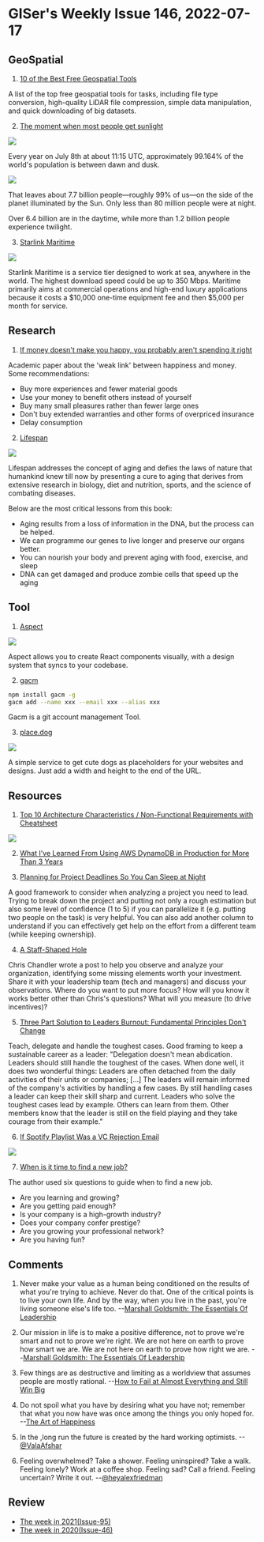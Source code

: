 # GISer's Weekly Issue 146, 2022-07-17

## GeoSpatial

1. [10 of the Best Free Geospatial Tools](https://mapscaping.com/best-free-geospatial-tools/)

A list of the top free geospatial tools for tasks, including file type conversion, high-quality LiDAR file compression, simple data manipulation, and quick downloading of big datasets.

2. [The moment when most people get sunlight](https://www.timeanddate.com/news/astronomy/99-percent-sunlight-july-8)

![](https://c.tadst.com/gfx/1200x675/day-night-map.png?1)

Every year on July 8th at about 11:15 UTC, approximately 99.164% of the world's population is between dawn and dusk.

![](https://c.tadst.com/gfx/1200x675/worlds-population-daylight-night.png?1)

That leaves about 7.7 billion people—roughly 99% of us—on the side of the planet illuminated by the Sun. Only less than 80 million people were at night.

Over 6.4 billion are in the daytime, while more than 1.2 billion people experience twilight.

3. [Starlink Maritime](https://www.starlink.com/maritime)

![](https://cdn.beekka.com/blogimg/asset/202207/bg2022070805.webp)

Starlink Maritime is a service tier designed to work at sea, anywhere in the world. The highest download speed could be up to 350 Mbps. Maritime primarily aims at commercial operations and high-end luxury applications because it costs a $10,000 one-time equipment fee and then $5,000 per month for service.

## Research

1. [If money doesn't make you happy, you probably aren't spending it right](https://scholar.harvard.edu/files/danielgilbert/files/if-money-doesnt-make-you-happy.nov-12-20101.pdf)

Academic paper about the 'weak link' between happiness and money. Some recommendations:

- Buy more experiences and fewer material goods
- Use your money to benefit others instead of yourself
- Buy many small pleasures rather than fewer large ones
- Don't buy extended warranties and other forms of overpriced insurance
- Delay consumption

2. [Lifespan](https://fourminutebooks.com/lifespan-summary/)

![](https://external-content.duckduckgo.com/iu/?u=https%3A%2F%2Fd28hgpri8am2if.cloudfront.net%2Fbook_images%2Fonix%2Fcvr9781501191978%2Flifespan-9781501191978_xlg.jpg&f=1&nofb=1)

Lifespan addresses the concept of aging and defies the laws of nature that humankind knew till now by presenting a cure to aging that derives from extensive research in biology, diet and nutrition, sports, and the science of combating diseases.

Below are the most critical lessons from this book:

- Aging results from a loss of information in the DNA, but the process can be helped.
- We can programme our genes to live longer and preserve our organs better.
- You can nourish your body and prevent aging with food, exercise, and sleep
- DNA can get damaged and produce zombie cells that speed up the aging

## Tool

1. [Aspect](https://aspect.app/)

![](https://cdn.beekka.com/blogimg/asset/202205/bg2022051407.webp)

Aspect allows you to create React components visually, with a design system that syncs to your codebase.

2. [gacm](https://github.com/alqmc/gacm)

```zsh
npm install gacm -g
gacm add --name xxx --email xxx --alias xxx
```

Gacm is a git account management Tool.

3. [place.dog](https://place.dog/)

![](https://cdn.beekka.com/blogimg/asset/202203/bg2022031004.webp)

A simple service to get cute dogs as placeholders for your websites and designs. Just add a width and height to the end of the URL.

## Resources

1.  [Top 10 Architecture Characteristics / Non-Functional Requirements with Cheatsheet](https://blog.devgenius.io/top-10-architecture-characteristics-non-functional-requirements-with-cheatsheat-7ad14bbb0a9b)

![](https://imgur.com/a/HzPp8s0)

2. [What I’ve Learned From Using AWS DynamoDB in Production for More Than 3 Years](https://medium.com/@b.stoilov/what-ive-learned-from-using-aws-dynamodb-in-production-for-more-than-3-years-49a077886b5c)

3. [Planning for Project Deadlines So You Can Sleep at Night](https://www.buildthestage.com/planning-for-project-deadlines-so-you-can-sleep-at-night/)

A good framework to consider when analyzing a project you need to lead. Trying to break down the project and putting not only a rough estimation but also some level of confidence (1 to 5) if you can parallelize it (e.g. putting two people on the task) is very helpful. You can also add another column to understand if you can effectively get help on the effort from a different team (while keeping ownership).

4. [A Staff-Shaped Hole](https://squanderingti.me/blog/2022/06/29/a-staff-shaped-hole.html)

Chris Chandler wrote a post to help you observe and analyze your organization, identifying some missing elements worth your investment. Share it with your leadership team (tech and managers) and discuss your observations. Where do you want to put more focus? How will you know it works better other than Chris's questions? What will you measure (to drive incentives)?

5. [Three Part Solution to Leaders Burnout: Fundamental Principles Don't Change](https://jjude.com/leaders-burnout/)

Teach, delegate and handle the toughest cases. Good framing to keep a sustainable career as a leader: "Delegation doesn't mean abdication. Leaders should still handle the toughest of the cases. When done well, it does two wonderful things: Leaders are often detached from the daily activities of their units or companies; [...] The leaders will remain informed of the company's activities by handling a few cases. By still handling cases a leader can keep their skill sharp and current. Leaders who solve the toughest cases lead by example. Others can learn from them. Other members know that the leader is still on the field playing and they take courage from their example."

6. [If Spotify Playlist Was a VC Rejection Email](https://twitter.com/EliotPence/status/1547209738781429760)

![](https://pbs.twimg.com/media/FXjLC9gX0AIWQU3?format=jpg&name=medium)

7. [When is it time to find a new job?](https://www.cenizal.com/when-is-it-time-to-find-a-new-job/)

The author used six questions to guide when to find a new job.

- Are you learning and growing?
- Are you getting paid enough?
- Is your company is a high-growth industry?
- Does your company confer prestige?
- Are you growing your professional network?
- Are you having fun?

## Comments

1. Never make your value as a human being conditioned on the results of what you're trying to achieve. Never do that. One of the critical points is to live your own life. And by the way, when you live in the past, you're living someone else's life too.
   --[Marshall Goldsmith: The Essentials Of Leadership](https://fs.blog/knowledge-project-podcast/marshall-goldsmith/)

2. Our mission in life is to make a positive difference, not to prove we're smart and not to prove we're right. We are not here on earth to prove how smart we are. We are not here on earth to prove how right we are.
   --[Marshall Goldsmith: The Essentials Of Leadership](https://fs.blog/knowledge-project-podcast/marshall-goldsmith/)

3. Few things are as destructive and limiting as a worldview that assumes people are mostly rational.
   --[How to Fail at Almost Everything and Still Win Big](https://fs.blog/scott-adams-fail-at-everything/)

4. Do not spoil what you have by desiring what you have not; remember that what you now have was once among the things you only hoped for.
   --[The Art of Happiness](https://www.amazon.ca/dp/0143107216)

5. In the ,long run the future is created by the hard working optimists.
   --[@ValaAfshar](https://twitter.com/ValaAfshar/status/1545231296342933505)

6. Feeling overwhelmed? Take a shower. Feeling uninspired? Take a walk. Feeling lonely? Work at a coffee shop. Feeling sad? Call a friend. Feeling uncertain? Write it out.
   --[@heyalexfriedman](https://twitter.com/heyalexfriedman/status/1547228058419068928)

## Review

- [The week in 2021(Issue-95)](https://github.com/lkcozy/weekly/blob/master/docs/2021/issue-95.md)
- [The week in 2020(Issue-46)](https://github.com/lkcozy/weekly/blob/master/docs/2020/issue-46.md)
